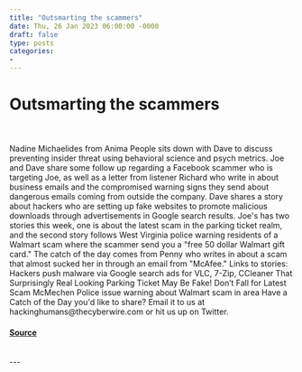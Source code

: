 ```yaml
---
title: "Outsmarting the scammers"
date: Thu, 26 Jan 2023 06:00:00 -0000
draft: false
type: posts
categories: 
- 
---
```

# Outsmarting the scammers

<br/>

<br/>
Nadine Michaelides from Anima People sits down with Dave to discuss preventing insider threat using behavioral science and psych metrics. Joe and Dave share some follow up regarding a Facebook scammer who is targeting Joe, as well as a letter from listener Richard who write in about business emails and the compromised warning signs they send about dangerous emails coming from outside the company. Dave shares a story about hackers who are setting up fake websites to promote malicious downloads through advertisements in Google search results. Joe's has two stories this week, one is about the latest scam in the parking ticket realm, and the second story follows West Virginia police warning residents of a Walmart scam where the scammer send you a "free 50 dollar Walmart gift card." The catch of the day comes from Penny who writes in about a scam that almost sucked her in through an email from "McAfee." Links to stories: Hackers push malware via Google search ads for VLC, 7-Zip, CCleaner That Surprisingly Real Looking Parking Ticket May Be Fake! Don’t Fall for Latest Scam McMechen Police issue warning about Walmart scam in area Have a Catch of the Day you'd like to share? Email it to us at hackinghumans@thecyberwire.com or hit us up on Twitter.

#### [Source](https://thecyberwire.com/podcasts/hacking-humans/229/notes)

<br/>
---
